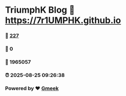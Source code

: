 # TriumphK Blog :link: https://7r1UMPHK.github.io 
### :page_facing_up: [227](https://7r1UMPHK.github.io/tag.html) 
### :speech_balloon: 0 
### :hibiscus: 1965057 
### :alarm_clock: 2025-08-25 09:26:38 
### Powered by :heart: [Gmeek](https://github.com/Meekdai/Gmeek)
